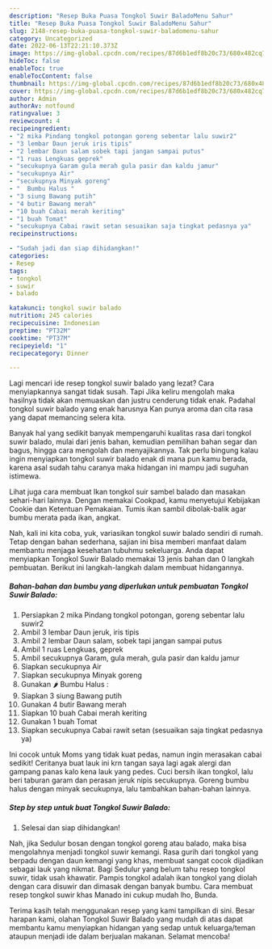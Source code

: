 ```yaml
---
description: "Resep Buka Puasa Tongkol Suwir BaladoMenu Sahur"
title: "Resep Buka Puasa Tongkol Suwir BaladoMenu Sahur"
slug: 2148-resep-buka-puasa-tongkol-suwir-baladomenu-sahur
category: Uncategorized
date: 2022-06-13T22:21:10.373Z
image: https://img-global.cpcdn.com/recipes/87d6b1edf8b20c73/680x482cq70/tongkol-suwir-balado-foto-resep-utama.jpg
hideToc: false
enableToc: true
enableTocContent: false
thumbnail: https://img-global.cpcdn.com/recipes/87d6b1edf8b20c73/680x482cq70/tongkol-suwir-balado-foto-resep-utama.jpg
cover: https://img-global.cpcdn.com/recipes/87d6b1edf8b20c73/680x482cq70/tongkol-suwir-balado-foto-resep-utama.jpg
author: Admin
authorAv: notfound
ratingvalue: 3
reviewcount: 4
recipeingredient:
- "2 mika Pindang tongkol potongan goreng sebentar lalu suwir2"
- "3 lembar Daun jeruk iris tipis"
- "2 lembar Daun salam sobek tapi jangan sampai putus"
- "1 ruas Lengkuas geprek"
- "secukupnya Garam gula merah gula pasir dan kaldu jamur"
- "secukupnya Air"
- "secukupnya Minyak goreng"
- "  Bumbu Halus "
- "3 siung Bawang putih"
- "4 butir Bawang merah"
- "10 buah Cabai merah keriting"
- "1 buah Tomat"
- "secukupnya Cabai rawit setan sesuaikan saja tingkat pedasnya ya"
recipeinstructions:

- "Sudah jadi dan siap dihidangkan!"
categories:
- Resep
tags:
- tongkol
- suwir
- balado

katakunci: tongkol suwir balado 
nutrition: 245 calories
recipecuisine: Indonesian
preptime: "PT32M"
cooktime: "PT37M"
recipeyield: "1"
recipecategory: Dinner

---
```



Lagi mencari ide resep tongkol suwir balado yang lezat? Cara menyiapkannya sangat tidak susah. Tapi Jika keliru mengolah maka hasilnya tidak akan memuaskan dan justru cenderung tidak enak. Padahal tongkol suwir balado yang enak harusnya Kan punya aroma dan cita rasa yang dapat memancing selera kita.


Banyak hal yang sedikit banyak mempengaruhi kualitas rasa dari tongkol suwir balado, mulai dari jenis bahan, kemudian pemilihan bahan segar dan bagus, hingga cara mengolah dan menyajikannya. Tak perlu bingung kalau ingin menyiapkan tongkol suwir balado enak di mana pun kamu berada, karena asal sudah tahu caranya maka hidangan ini mampu jadi suguhan istimewa.

Lihat juga cara membuat Ikan tongkol suir sambel balado dan masakan sehari-hari lainnya. Dengan memakai Cookpad, kamu menyetujui Kebijakan Cookie dan Ketentuan Pemakaian. Tumis ikan sambil dibolak-balik agar bumbu merata pada ikan, angkat.


Nah, kali ini kita coba, yuk, variasikan tongkol suwir balado sendiri di rumah. Tetap dengan bahan sederhana, sajian ini bisa memberi manfaat dalam membantu menjaga kesehatan tubuhmu sekeluarga. Anda dapat menyiapkan Tongkol Suwir Balado memakai 13 jenis bahan dan 0 langkah pembuatan. Berikut ini langkah-langkah dalam membuat hidangannya.

<!--inarticleads1-->

##### Bahan-bahan dan bumbu yang diperlukan untuk pembuatan Tongkol Suwir Balado:

1. Persiapkan 2 mika Pindang tongkol potongan, goreng sebentar lalu suwir2
1. Ambil 3 lembar Daun jeruk, iris tipis
1. Ambil 2 lembar Daun salam, sobek tapi jangan sampai putus
1. Ambil 1 ruas Lengkuas, geprek
1. Ambil secukupnya Garam, gula merah, gula pasir dan kaldu jamur
1. Siapkan secukupnya Air
1. Siapkan secukupnya Minyak goreng
1. Gunakan  🌶 Bumbu Halus :
1. Siapkan 3 siung Bawang putih
1. Gunakan 4 butir Bawang merah
1. Siapkan 10 buah Cabai merah keriting
1. Gunakan 1 buah Tomat
1. Siapkan secukupnya Cabai rawit setan (sesuaikan saja tingkat pedasnya ya)


Ini cocok untuk Moms yang tidak kuat pedas, namun ingin merasakan cabai sedikit! Ceritanya buat lauk ini krn tangan saya lagi agak alergi dan gampang panas kalo kena lauk yang pedes. Cuci bersih ikan tongkol, lalu beri taburan garam dan perasan jeruk nipis secukupnya. Goreng bumbu halus dengan minyak secukupnya, lalu tambahkan bahan-bahan lainnya. 

<!--inarticleads2-->

##### Step by step untuk buat Tongkol Suwir Balado:


1. Selesai dan siap dihidangkan!

Nah, jika Sedulur bosan dengan tongkol goreng atau balado, maka bisa mengolahnya menjadi tongkol suwir kemangi. Rasa gurih dari tongkol yang berpadu dengan daun kemangi yang khas, membuat sangat cocok dijadikan sebagai lauk yang nikmat. Bagi Sedulur yang belum tahu resep tongkol suwir, tidak usah khawatir. Pampis tongkol adalah ikan tongkol yang diolah dengan cara disuwir dan dimasak dengan banyak bumbu. Cara membuat resep tongkol suwir khas Manado ini cukup mudah lho, Bunda. 

Terima kasih telah menggunakan resep yang kami tampilkan di sini. Besar harapan kami, olahan Tongkol Suwir Balado yang mudah di atas dapat membantu kamu menyiapkan hidangan yang sedap untuk keluarga/teman ataupun menjadi ide dalam berjualan makanan. Selamat mencoba!
